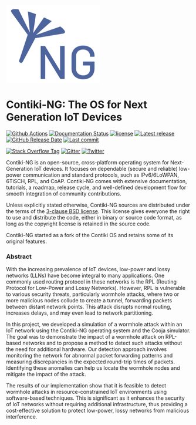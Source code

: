 <img src="https://github.com/contiki-ng/contiki-ng.github.io/blob/master/images/logo/Contiki_logo_2RGB.png" alt="Logo" width="256">

# Contiki-NG: The OS for Next Generation IoT Devices

[![Github Actions](https://github.com/contiki-ng/contiki-ng/workflows/CI/badge.svg?branch=develop)](https://github.com/contiki-ng/contiki-ng/actions)
[![Documentation Status](https://readthedocs.org/projects/contiki-ng/badge/?version=master)](https://contiki-ng.readthedocs.io/en/master/?badge=master)
[![license](https://img.shields.io/badge/license-3--clause%20bsd-brightgreen.svg)](https://github.com/contiki-ng/contiki-ng/blob/master/LICENSE.md)
[![Latest release](https://img.shields.io/github/release/contiki-ng/contiki-ng.svg)](https://github.com/contiki-ng/contiki-ng/releases/latest)
[![GitHub Release Date](https://img.shields.io/github/release-date/contiki-ng/contiki-ng.svg)](https://github.com/contiki-ng/contiki-ng/releases/latest)
[![Last commit](https://img.shields.io/github/last-commit/contiki-ng/contiki-ng.svg)](https://github.com/contiki-ng/contiki-ng/commit/HEAD)

[![Stack Overflow Tag](https://img.shields.io/badge/Stack%20Overflow%20tag-Contiki--NG-blue?logo=stackoverflow)](https://stackoverflow.com/questions/tagged/contiki-ng)
[![Gitter](https://img.shields.io/badge/Gitter-Contiki--NG-blue?logo=gitter)](https://gitter.im/contiki-ng)
[![Twitter](https://img.shields.io/badge/Twitter-%40contiki__ng-blue?logo=twitter)](https://twitter.com/contiki_ng)

Contiki-NG is an open-source, cross-platform operating system for Next-Generation IoT devices. It focuses on dependable (secure and reliable) low-power communication and standard protocols, such as IPv6/6LoWPAN, 6TiSCH, RPL, and CoAP. Contiki-NG comes with extensive documentation, tutorials, a roadmap, release cycle, and well-defined development flow for smooth integration of community contributions.

Unless explicitly stated otherwise, Contiki-NG sources are distributed under
the terms of the [3-clause BSD license](LICENSE.md). This license gives
everyone the right to use and distribute the code, either in binary or
source code format, as long as the copyright license is retained in
the source code.

Contiki-NG started as a fork of the Contiki OS and retains some of its original features.

### Abstract

With the increasing prevalence of IoT devices, low-power and lossy networks (LLNs) have become integral to many applications. One commonly used routing protocol in these networks is the RPL (Routing Protocol for Low-Power and Lossy Networks). However, RPL is vulnerable to various security threats, particularly wormhole attacks, where two or more malicious nodes collude to create a tunnel, forwarding packets between distant network points. This attack disrupts normal routing, increases delays, and may even lead to network partitioning.

In this project, we developed a simulation of a wormhole attack within an IoT network using the Contiki-NG operating system and the Cooja simulator. The goal was to demonstrate the impact of a wormhole attack on RPL-based networks and to propose a method to detect such attacks without the need for additional hardware. Our detection approach involves monitoring the network for abnormal packet forwarding patterns and measuring discrepancies in the expected round-trip times of packets. Identifying these anomalies can help us locate the wormhole nodes and mitigate the impact of the attack.

The results of our implementation show that it is feasible to detect wormhole attacks in resource-constrained IoT environments using software-based techniques. This is significant as it enhances the security of IoT networks without requiring additional infrastructure, thus providing a cost-effective solution to protect low-power, lossy networks from malicious interference.
